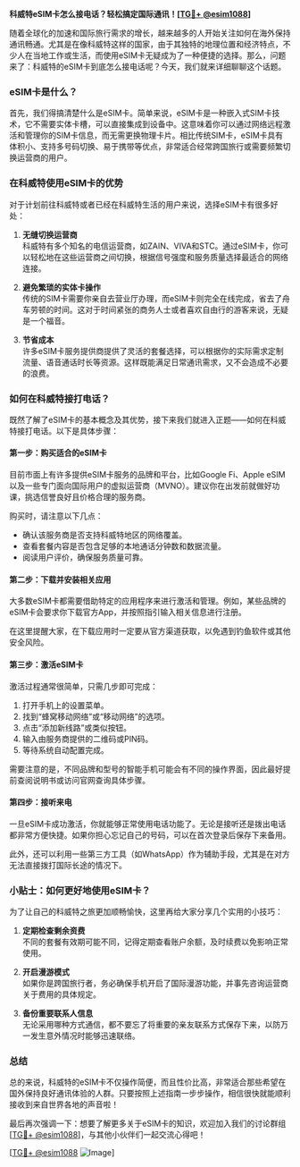 **科威特eSIM卡怎么接电话？轻松搞定国际通讯！[[TG💪+ @esim1088](https://t.me/s/esim1088)]**

随着全球化的加速和国际旅行需求的增长，越来越多的人开始关注如何在海外保持通讯畅通。尤其是在像科威特这样的国家，由于其独特的地理位置和经济特点，不少人在当地工作或生活，而使用eSIM卡无疑成为了一种便捷的选择。那么，问题来了：科威特的eSIM卡到底怎么接电话呢？今天，我们就来详细聊聊这个话题。

### eSIM卡是什么？

首先，我们得搞清楚什么是eSIM卡。简单来说，eSIM卡是一种嵌入式SIM卡技术，它不需要实体卡槽，可以直接集成到设备中。这意味着你可以通过网络远程激活和管理你的SIM卡信息，而无需更换物理卡片。相比传统SIM卡，eSIM卡具有体积小、支持多号码切换、易于携带等优点，非常适合经常跨国旅行或需要频繁切换运营商的用户。

### 在科威特使用eSIM卡的优势

对于计划前往科威特或者已经在科威特生活的用户来说，选择eSIM卡有很多好处：

1. **无缝切换运营商**  
   科威特有多个知名的电信运营商，如ZAIN、VIVA和STC。通过eSIM卡，你可以轻松地在这些运营商之间切换，根据信号强度和服务质量选择最适合的网络连接。

2. **避免繁琐的实体卡操作**  
   传统的SIM卡需要你亲自去营业厅办理，而eSIM卡则完全在线完成，省去了舟车劳顿的时间。这对于时间紧张的商务人士或者喜欢自由行的游客来说，无疑是一个福音。

3. **节省成本**  
   许多eSIM卡服务提供商提供了灵活的套餐选择，可以根据你的实际需求定制流量、语音通话时长等资源。这样既能满足日常通讯需求，又不会造成不必要的浪费。

### 如何在科威特接打电话？

既然了解了eSIM卡的基本概念及其优势，接下来我们就进入正题——如何在科威特接打电话。以下是具体步骤：

#### 第一步：购买适合的eSIM卡

目前市面上有许多提供eSIM卡服务的品牌和平台，比如Google Fi、Apple eSIM以及一些专门面向国际用户的虚拟运营商（MVNO）。建议你在出发前就做好功课，挑选信誉良好且价格合理的服务商。

购买时，请注意以下几点：
- 确认该服务商是否支持科威特地区的网络覆盖。
- 查看套餐内容是否包含足够的本地通话分钟数和数据流量。
- 阅读用户评价，确保服务质量可靠。

#### 第二步：下载并安装相关应用

大多数eSIM卡都需要借助特定的应用程序来进行激活和管理。例如，某些品牌的eSIM卡会要求你下载官方App，并按照指引输入相关信息进行注册。

在这里提醒大家，在下载应用时一定要从官方渠道获取，以免遇到钓鱼软件或其他安全风险。

#### 第三步：激活eSIM卡

激活过程通常很简单，只需几步即可完成：
1. 打开手机上的设置菜单。
2. 找到“蜂窝移动网络”或“移动网络”的选项。
3. 点击“添加新线路”或类似按钮。
4. 输入由服务商提供的二维码或PIN码。
5. 等待系统自动配置完成。

需要注意的是，不同品牌和型号的智能手机可能会有不同的操作界面，因此最好提前查阅说明书或访问官网查询具体步骤。

#### 第四步：接听来电

一旦eSIM卡成功激活，你就能够正常使用电话功能了。无论是接听还是拨出电话都非常方便快捷。如果你担心忘记自己的号码，可以在首次登录后保存下来备用。

此外，还可以利用一些第三方工具（如WhatsApp）作为辅助手段，尤其是在对方无法直接拨打国际长途的情况下。

### 小贴士：如何更好地使用eSIM卡？

为了让自己的科威特之旅更加顺畅愉快，这里再给大家分享几个实用的小技巧：

1. **定期检查剩余资费**  
   不同的套餐有效期可能不同，记得定期查看账户余额，及时续费以免影响正常使用。

2. **开启漫游模式**  
   如果你是跨国旅行者，务必确保手机开启了国际漫游功能，并事先咨询运营商关于费用的具体规定。

3. **备份重要联系人信息**  
   无论采用哪种方式通信，都不要忘了将重要的亲友联系方式保存下来，以防万一发生意外情况时能够迅速联络。

### 总结

总的来说，科威特的eSIM卡不仅操作简便，而且性价比高，非常适合那些希望在国外保持良好通讯体验的人群。只要按照上述指南一步步操作，相信很快就能顺利接收到来自世界各地的声音啦！

最后再次强调一下：想要了解更多关于eSIM卡的知识，欢迎加入我们的讨论群组[[TG💪+ @esim1088](https://t.me/s/esim1088)]，与其他小伙伴们一起交流心得吧！

[[TG💪+ @esim1088](https://t.me/s/esim1088) ![Image](https://i.postimg.cc/4NQfJmqS/Snipaste-2025-05-13-00-14-12.png)]